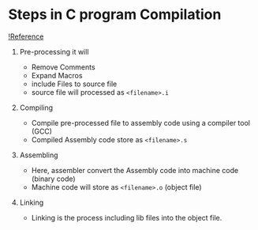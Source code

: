 # Steps in C program Compilation

[!Reference](https://www.scaler.com/topics/c/compilation-process-in-c/)

1. Pre-processing
    it will
    - Remove Comments
    - Expand Macros
    - include Files to source file
    - source file will processed as `<filename>.i`

2. Compiling
    - Compile pre-processed file to assembly code using a compiler tool (GCC)
    - Compiled Assembly code store as `<filename>.s`

3. Assembling
    - Here, assembler convert the Assembly code into machine code (binary code)
    - Machine code will store as `<filename>.o` (object file)

4. Linking
    - Linking is the process including lib files into the object file.

